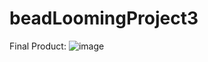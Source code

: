 # beadLoomingProject3
Final Product:
![image](https://github.com/user-attachments/assets/e9eba1fa-05cd-484f-9a5c-1d4ef9cc6be1)
